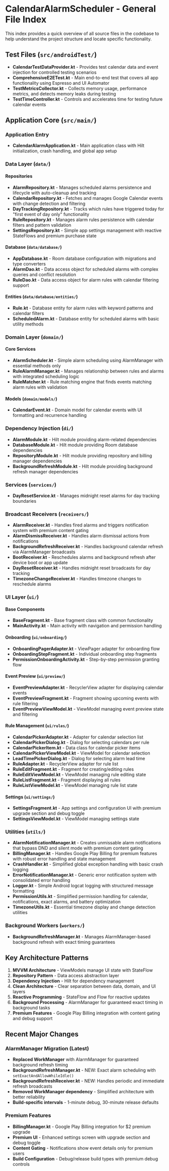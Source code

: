# CalendarAlarmScheduler - General File Index

This index provides a quick overview of all source files in the codebase to help understand the project structure and locate specific functionality.

## Test Files (`src/androidTest/`)

- **CalendarTestDataProvider.kt** - Provides test calendar data and event injection for controlled testing scenarios
- **ComprehensiveE2ETest.kt** - Main end-to-end test that covers all app functionality using Espresso and UI Automator
- **TestMetricsCollector.kt** - Collects memory usage, performance metrics, and detects memory leaks during testing
- **TestTimeController.kt** - Controls and accelerates time for testing future calendar events

## Application Core (`src/main/`)

### Application Entry
- **CalendarAlarmApplication.kt** - Main application class with Hilt initialization, crash handling, and global app setup

### Data Layer (`data/`)

#### Repositories
- **AlarmRepository.kt** - Manages scheduled alarms persistence and lifecycle with auto-cleanup and tracking
- **CalendarRepository.kt** - Fetches and manages Google Calendar events with change detection and filtering
- **DayTrackingRepository.kt** - Tracks which rules have triggered today for "first event of day only" functionality
- **RuleRepository.kt** - Manages alarm rules persistence with calendar filters and pattern validation
- **SettingsRepository.kt** - Simple app settings management with reactive StateFlows and premium purchase state

#### Database (`data/database/`)
- **AppDatabase.kt** - Room database configuration with migrations and type converters
- **AlarmDao.kt** - Data access object for scheduled alarms with complex queries and conflict resolution
- **RuleDao.kt** - Data access object for alarm rules with calendar filtering support

#### Entities (`data/database/entities/`)
- **Rule.kt** - Database entity for alarm rules with keyword patterns and calendar filters
- **ScheduledAlarm.kt** - Database entity for scheduled alarms with basic utility methods

### Domain Layer (`domain/`)

#### Core Services
- **AlarmScheduler.kt** - Simple alarm scheduling using AlarmManager with essential methods only
- **RuleAlarmManager.kt** - Manages relationship between rules and alarms with integrated scheduling logic
- **RuleMatcher.kt** - Rule matching engine that finds events matching alarm rules with validation

#### Models (`domain/models/`)
- **CalendarEvent.kt** - Domain model for calendar events with UI formatting and recurrence handling

### Dependency Injection (`di/`)
- **AlarmModule.kt** - Hilt module providing alarm-related dependencies
- **DatabaseModule.kt** - Hilt module providing Room database dependencies
- **RepositoryModule.kt** - Hilt module providing repository and billing manager dependencies
- **BackgroundRefreshModule.kt** - Hilt module providing background refresh manager dependencies

### Services (`services/`)
- **DayResetService.kt** - Manages midnight reset alarms for day tracking boundaries

### Broadcast Receivers (`receivers/`)
- **AlarmReceiver.kt** - Handles fired alarms and triggers notification system with premium content gating
- **AlarmDismissReceiver.kt** - Handles alarm dismissal actions from notifications
- **BackgroundRefreshReceiver.kt** - Handles background calendar refresh via AlarmManager broadcasts
- **BootReceiver.kt** - Reschedules alarms and background refresh after device boot or app update
- **DayResetReceiver.kt** - Handles midnight reset broadcasts for day tracking
- **TimezoneChangeReceiver.kt** - Handles timezone changes to reschedule alarms

### UI Layer (`ui/`)

#### Base Components
- **BaseFragment.kt** - Base fragment class with common functionality
- **MainActivity.kt** - Main activity with navigation and permission handling


#### Onboarding (`ui/onboarding/`)
- **OnboardingPagerAdapter.kt** - ViewPager adapter for onboarding flow
- **OnboardingStepFragment.kt** - Individual onboarding step fragments
- **PermissionOnboardingActivity.kt** - Step-by-step permission granting flow

#### Event Preview (`ui/preview/`)
- **EventPreviewAdapter.kt** - RecyclerView adapter for displaying calendar events
- **EventPreviewFragment.kt** - Fragment showing upcoming events with rule filtering
- **EventPreviewViewModel.kt** - ViewModel managing event preview state and filtering

#### Rule Management (`ui/rules/`)
- **CalendarPickerAdapter.kt** - Adapter for calendar selection list
- **CalendarPickerDialog.kt** - Dialog for selecting calendars per rule
- **CalendarPickerItem.kt** - Data class for calendar picker items
- **CalendarPickerViewModel.kt** - ViewModel for calendar selection
- **LeadTimePickerDialog.kt** - Dialog for selecting alarm lead time
- **RuleAdapter.kt** - RecyclerView adapter for rule list
- **RuleEditFragment.kt** - Fragment for creating/editing rules
- **RuleEditViewModel.kt** - ViewModel managing rule editing state
- **RuleListFragment.kt** - Fragment displaying all rules
- **RuleListViewModel.kt** - ViewModel managing rule list state

#### Settings (`ui/settings/`)
- **SettingsFragment.kt** - App settings and configuration UI with premium upgrade section and debug toggle
- **SettingsViewModel.kt** - ViewModel managing settings state

### Utilities (`utils/`)
- **AlarmNotificationManager.kt** - Creates unmissable alarm notifications that bypass DND and silent mode with premium content gating
- **BillingManager.kt** - Handles Google Play Billing for premium features with robust error handling and state management
- **CrashHandler.kt** - Simplified global exception handling with basic crash logging
- **ErrorNotificationManager.kt** - Generic error notification system with consolidated error handling
- **Logger.kt** - Simple Android logcat logging with structured message formatting
- **PermissionUtils.kt** - Simplified permission handling for calendar, notifications, exact alarms, and battery optimization
- **TimezoneUtils.kt** - Essential timezone display and change detection utilities

### Background Workers (`workers/`)
- **BackgroundRefreshManager.kt** - Manages AlarmManager-based background refresh with exact timing guarantees

## Key Architecture Patterns

1. **MVVM Architecture** - ViewModels manage UI state with StateFlow
2. **Repository Pattern** - Data access abstraction layer
3. **Dependency Injection** - Hilt for dependency management
4. **Clean Architecture** - Clear separation between data, domain, and UI layers
5. **Reactive Programming** - StateFlow and Flow for reactive updates
6. **Background Processing** - AlarmManager for guaranteed exact timing in background tasks
7. **Premium Features** - Google Play Billing integration with content gating and debug support

## Recent Major Changes

### AlarmManager Migration (Latest)
- **Replaced WorkManager** with AlarmManager for guaranteed background refresh timing
- **BackgroundRefreshManager.kt** - NEW: Exact alarm scheduling with `setExactAndAllowWhileIdle()`
- **BackgroundRefreshReceiver.kt** - NEW: Handles periodic and immediate refresh broadcasts
- **Removed WorkManager dependency** - Simplified architecture with better reliability
- **Build-specific intervals** - 1-minute debug, 30-minute release defaults

### Premium Features
- **BillingManager.kt** - Google Play Billing integration for $2 premium upgrade
- **Premium UI** - Enhanced settings screen with upgrade section and debug toggle
- **Content Gating** - Notifications show event details only for premium users
- **Build Configuration** - Debug/release build types with premium debug controls